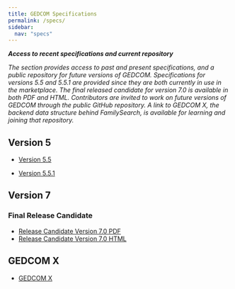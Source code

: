 ```yaml
---
title: GEDCOM Specifications
permalink: /specs/
sidebar:
  nav: "specs"
---
```

***Access to recent specifications and current repository***

*The section provides access to past and present specifications, and a public repository for future versions of GEDCOM. Specifications for versions 5.5 and 5.5.1 are provided since they are both currently in use in the marketplace.  The final released candidate for version 7.0 is available in both PDF and HTML. Contributors are invited to work on future versions of GEDCOM through the public GitHub repository. A link to GEDCOM X, the backend data structure behind FamilySearch, is available for learning and joining that repository.*

## Version 5

- [Version 5.5](/specifications/ged55.pdf)


- [Version 5.5.1](/specifications/ged551.pdf)

## Version 7

### Final Release Candidate

<!-- - Release Candidate Version 7.0 PDF (coming soon) -->
<!-- - Release Candidate Version 7.0 HTML (coming soon) -->
- [Release Candidate Version 7.0 PDF](/specifications/GEDCOM7-rc.pdf) 
- [Release Candidate Version 7.0 HTML](/specifications/GEDCOM7rc.html)

## GEDCOM X

- [GEDCOM X](http://gedcomx.org)


